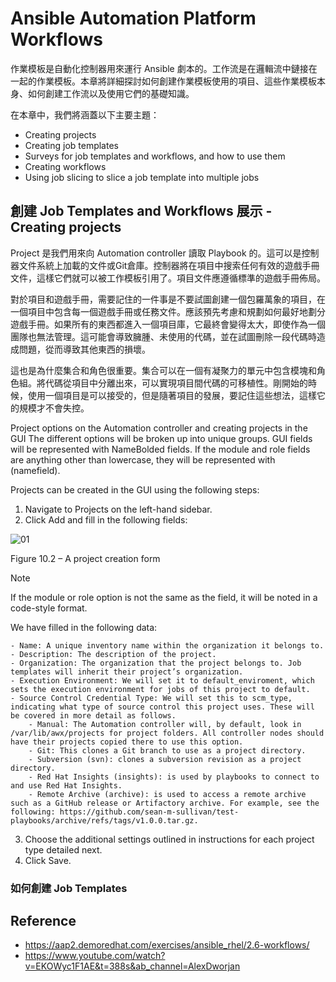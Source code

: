 # Ansible Automation Platform Workflows


作業模板是自動化控制器用來運行 Ansible 劇本的。工作流是在邏輯流中鏈接在一起的作業模板。本章將詳細探討如何創建作業模板使用的項目、這些作業模板本身、如何創建工作流以及使用它們的基礎知識。

在本章中，我們將涵蓋以下主要主題：
- Creating projects
- Creating job templates
- Surveys for job templates and workflows, and how to use them
- Creating workflows
- Using job slicing to slice a job template into multiple jobs


## 創建 Job Templates and Workflows 展示 - Creating projects

Project 是我們用來向 Automation controller 讀取 Playbook 的。這可以是控制器文件系統上加載的文件或Git倉庫。控制器將在項目中搜索任何有效的遊戲手冊文件，這樣它們就可以被工作模板引用了。項目文件應遵循標準的遊戲手冊佈局。

對於項目和遊戲手冊，需要記住的一件事是不要試圖創建一個包羅萬象的項目，在一個項目中包含每一個遊戲手冊或任務文件。應該預先考慮和規劃如何最好地劃分遊戲手冊。如果所有的東西都進入一個項目庫，它最終會變得太大，即使作為一個團隊也無法管理。這可能會導致臃腫、未使用的代碼，並在試圖刪除一段代碼時造成問題，從而導致其他東西的損壞。

這也是為什麼集合和角色很重要。集合可以在一個有凝聚力的單元中包含模塊和角色組。將代碼從項目中分離出來，可以實現項目間代碼的可移植性。剛開始的時候，使用一個項目是可以接受的，但是隨著項目的發展，要記住這些想法，這樣它的規模才不會失控。


Project options on the Automation controller and creating projects in the GUI
The different options will be broken up into unique groups. GUI fields will be represented with NameBolded fields. If the module and role fields are anything other than lowercase, they will be represented with (namefield).

Projects can be created in the GUI using the following steps:

1. Navigate to Projects on the left-hand sidebar.
2. Click Add and fill in the following fields:

![01](https://static.packt-cdn.com/products/9781803244884/graphics/image/B18633_10_002.jpg)

Figure 10.2 – A project creation form


Note

If the module or role option is not the same as the field, it will be noted in a code-style format.

We have filled in the following data:

```
- Name: A unique inventory name within the organization it belongs to.
- Description: The description of the project.
- Organization: The organization that the project belongs to. Job templates will inherit their project’s organization.
- Execution Environment: We will set it to default_enviroment, which sets the execution environment for jobs of this project to default.
- Source Control Credential Type: We will set this to scm_type, indicating what type of source control this project uses. These will be covered in more detail as follows.
    - Manual: The Automation controller will, by default, look in /var/lib/awx/projects for project folders. All controller nodes should have their projects copied there to use this option.
    - Git: This clones a Git branch to use as a project directory.
    - Subversion (svn): clones a subversion revision as a project directory.
    - Red Hat Insights (insights): is used by playbooks to connect to and use Red Hat Insights.
    - Remote Archive (archive): is used to access a remote archive such as a GitHub release or Artifactory archive. For example, see the following: https://github.com/sean-m-sullivan/test-playbooks/archive/refs/tags/v1.0.0.tar.gz.
```
3. Choose the additional settings outlined in instructions for each project type detailed next.
4. Click Save.


### 如何創建 Job Templates


## Reference
- https://aap2.demoredhat.com/exercises/ansible_rhel/2.6-workflows/
- https://www.youtube.com/watch?v=EKOWyc1F1AE&t=388s&ab_channel=AlexDworjan


